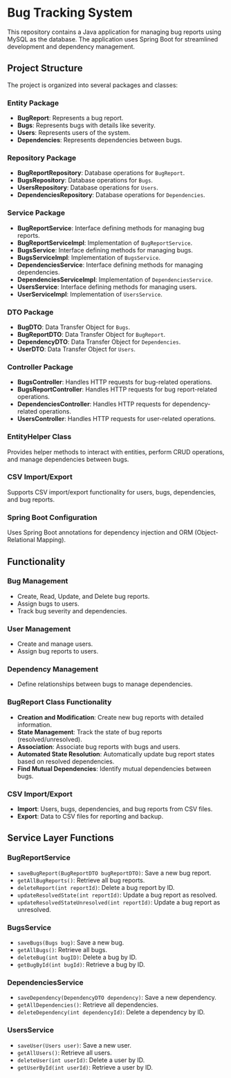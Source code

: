 # Bug Tracking System

This repository contains a Java application for managing bug reports using MySQL as the database. The application uses Spring Boot for streamlined development and dependency management.

## Project Structure

The project is organized into several packages and classes:

### Entity Package
- **BugReport**: Represents a bug report.
- **Bugs**: Represents bugs with details like severity.
- **Users**: Represents users of the system.
- **Dependencies**: Represents dependencies between bugs.

### Repository Package
- **BugReportRepository**: Database operations for `BugReport`.
- **BugsRepository**: Database operations for `Bugs`.
- **UsersRepository**: Database operations for `Users`.
- **DependenciesRepository**: Database operations for `Dependencies`.

### Service Package
- **BugReportService**: Interface defining methods for managing bug reports.
- **BugReportServiceImpl**: Implementation of `BugReportService`.
- **BugsService**: Interface defining methods for managing bugs.
- **BugsServiceImpl**: Implementation of `BugsService`.
- **DependenciesService**: Interface defining methods for managing dependencies.
- **DependenciesServiceImpl**: Implementation of `DependenciesService`.
- **UsersService**: Interface defining methods for managing users.
- **UserServiceImpl**: Implementation of `UsersService`.

### DTO Package
- **BugDTO**: Data Transfer Object for `Bugs`.
- **BugReportDTO**: Data Transfer Object for `BugReport`.
- **DependencyDTO**: Data Transfer Object for `Dependencies`.
- **UserDTO**: Data Transfer Object for `Users`.

### Controller Package
- **BugsController**: Handles HTTP requests for bug-related operations.
- **BugsReportController**: Handles HTTP requests for bug report-related operations.
- **DependenciesController**: Handles HTTP requests for dependency-related operations.
- **UsersController**: Handles HTTP requests for user-related operations.

### EntityHelper Class
Provides helper methods to interact with entities, perform CRUD operations, and manage dependencies between bugs.

### CSV Import/Export
Supports CSV import/export functionality for users, bugs, dependencies, and bug reports.

### Spring Boot Configuration
Uses Spring Boot annotations for dependency injection and ORM (Object-Relational Mapping).

## Functionality

### Bug Management
- Create, Read, Update, and Delete bug reports.
- Assign bugs to users.
- Track bug severity and dependencies.

### User Management
- Create and manage users.
- Assign bug reports to users.

### Dependency Management
- Define relationships between bugs to manage dependencies.

### BugReport Class Functionality
- **Creation and Modification**: Create new bug reports with detailed information.
- **State Management**: Track the state of bug reports (resolved/unresolved).
- **Association**: Associate bug reports with bugs and users.
- **Automated State Resolution**: Automatically update bug report states based on resolved dependencies.
- **Find Mutual Dependencies**: Identify mutual dependencies between bugs.

### CSV Import/Export
- **Import**: Users, bugs, dependencies, and bug reports from CSV files.
- **Export**: Data to CSV files for reporting and backup.

## Service Layer Functions

### BugReportService
- `saveBugReport(BugReportDTO bugReportDTO)`: Save a new bug report.
- `getAllBugReports()`: Retrieve all bug reports.
- `deleteReport(int reportId)`: Delete a bug report by ID.
- `updateResolvedState(int reportId)`: Update a bug report as resolved.
- `updateResolvedStateUnresolved(int reportId)`: Update a bug report as unresolved.

### BugsService
- `saveBugs(Bugs bug)`: Save a new bug.
- `getAllBugs()`: Retrieve all bugs.
- `deleteBug(int bugID)`: Delete a bug by ID.
- `getBugById(int bugId)`: Retrieve a bug by ID.

### DependenciesService
- `saveDependency(DependencyDTO dependency)`: Save a new dependency.
- `getAllDependencies()`: Retrieve all dependencies.
- `deleteDependency(int dependencyId)`: Delete a dependency by ID.

### UsersService
- `saveUser(Users user)`: Save a new user.
- `getAllUsers()`: Retrieve all users.
- `deleteUser(int userId)`: Delete a user by ID.
- `getUserById(int userId)`: Retrieve a user by ID.
